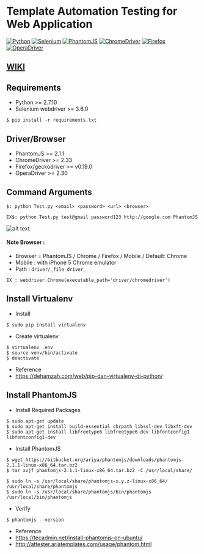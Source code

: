 # Template Automation Testing for Web Application

[![Python](https://img.shields.io/badge/Python-2.7.10-lightgrey.svg)](https://www.python.org/)
[![Selenium](https://img.shields.io/badge/selenium-3.6.0-lightgrey.svg)](http://www.seleniumhq.org/)
[![PhantomJS](https://img.shields.io/badge/PhantomJS-2.1.1-lightgrey.svg)](http://phantomjs.org/)
[![ChromeDriver](https://img.shields.io/badge/ChromeDriver-2.33-lightgrey.svg)](https://sites.google.com/a/chromium.org/chromedriver/)
[![Firefox](https://img.shields.io/badge/geckodriver-v0.19.0-lightgrey.svg)](https://github.com/mozilla/geckodriver/releases)
[![OperaDriver](https://img.shields.io/badge/OperaDriver-2.30-lightgrey.svg)](https://github.com/operasoftware/operachromiumdriver/releases)

## [WIKI](wiki)

## Requirements
- Python >= 2.7.10
- Selenium webdriver >= 3.6.0

```
$ pip install -r requirements.txt
```

## Driver/Browser
- PhantomJS >= 2.1.1
- ChromeDriver >= 2.33
- Firefox/geckodriver >= v0.19.0
- OperaDriver >= 2.30

## Command Arguments
```
$: python Test.py <email> <password> <url> <browser>
```
```
EX$: python Test.py test@gmail password123 http://google.com PhantomJS
```

![alt text](https://github.com/damarmustikoaji/seleniumwebdriver/blob/master/run.gif "Command Arguments")


#### Note Browser :
- Browser = PhantomJS / Chrome / Firefox / Mobile / Default: Chrome
- Mobile : with iPhone 5 Chrome emulator
- Path : ```driver/_file driver_```
```
EX : webdriver.Chrome(executable_path='driver/chromedriver')
```

## Install Virtualenv
- Install
```
$ sudo pip install virtualenv
```
- Create virtualenv
```
$ virtualenv .env
$ source venv/bin/activate
$ deactivate
```
- Reference
- https://dehamzah.com/web/pip-dan-virtualenv-di-python/


## Install PhantomJS
- Install Required Packages
```
$ sudo apt-get update
$ sudo apt-get install build-essential chrpath libssl-dev libxft-dev
$ sudo apt-get install libfreetype6 libfreetype6-dev libfontconfig1 libfontconfig1-dev
```
- Install PhantomJS
```
$ wget https://bitbucket.org/ariya/phantomjs/downloads/phantomjs-2.1.1-linux-x86_64.tar.bz2
$ tar xvjf phantomjs-2.1.1-linux-x86_64.tar.bz2 -C /usr/local/share/
```

```
$ sudo ln -s /usr/local/share/phantomjs-x.y.z-linux-x86_64/ /usr/local/share/phantomjs
$ sudo ln -s /usr/local/share/phantomjs/bin/phantomjs /usr/local/bin/phantomjs
```

- Verify
```
$ phantomjs --version
```
- Reference
- https://tecadmin.net/install-phantomjs-on-ubuntu/
- http://attester.ariatemplates.com/usage/phantom.html
